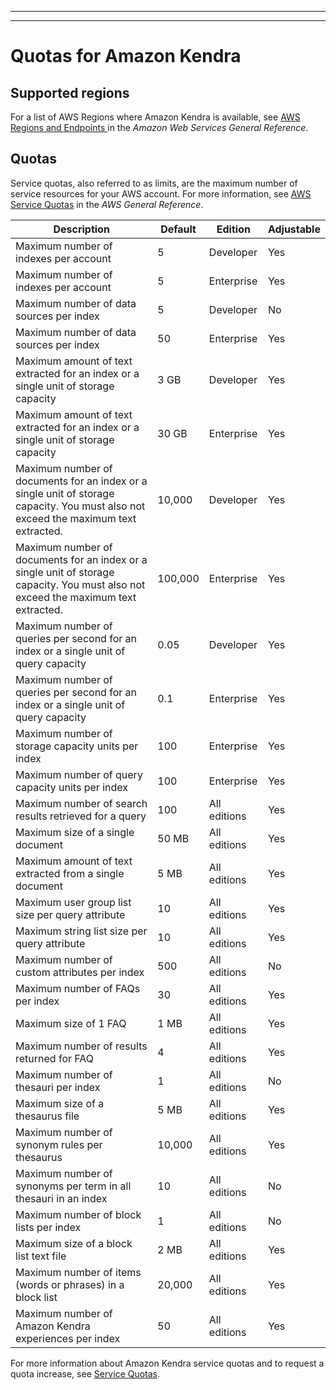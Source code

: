 --------

--------

# Quotas for Amazon Kendra<a name="quotas"></a>

## Supported regions<a name="regions"></a>

For a list of AWS Regions where Amazon Kendra is available, see [ AWS Regions and Endpoints ](https://docs.aws.amazon.com/general/latest/gr/kendra.html) in the *Amazon Web Services General Reference*\.

## Quotas<a name="quota-details"></a>

Service quotas, also referred to as limits, are the maximum number of service resources for your AWS account\. For more information, see [AWS Service Quotas](https://docs.aws.amazon.com/general/latest/gr/aws_service_limits.html) in the *AWS General Reference*\.




| Description | Default | Edition | Adjustable | 
| --- | --- | --- | --- | 
| Maximum number of indexes per account | 5 | Developer | Yes | 
| Maximum number of indexes per account | 5 | Enterprise | Yes | 
| Maximum number of data sources per index | 5 | Developer | No | 
| Maximum number of data sources per index | 50 | Enterprise | Yes | 
| Maximum amount of text extracted for an index or a single unit of storage capacity | 3 GB | Developer | Yes | 
| Maximum amount of text extracted for an index or a single unit of storage capacity | 30 GB | Enterprise | Yes | 
| Maximum number of documents for an index or a single unit of storage capacity\. You must also not exceed the maximum text extracted\. | 10,000 | Developer | Yes | 
| Maximum number of documents for an index or a single unit of storage capacity\. You must also not exceed the maximum text extracted\. | 100,000 | Enterprise | Yes | 
| Maximum number of queries per second for an index or a single unit of query capacity | 0\.05 | Developer | Yes | 
| Maximum number of queries per second for an index or a single unit of query capacity | 0\.1 | Enterprise | Yes | 
| Maximum number of storage capacity units per index | 100 | Enterprise | Yes | 
| Maximum number of query capacity units per index | 100 | Enterprise | Yes | 
| Maximum number of search results retrieved for a query | 100 | All editions | Yes | 
| Maximum size of a single document | 50 MB | All editions | Yes | 
| Maximum amount of text extracted from a single document | 5 MB | All editions | Yes | 
| Maximum user group list size per query attribute | 10 | All editions | Yes | 
| Maximum string list size per query attribute | 10 | All editions | Yes | 
| Maximum number of custom attributes per index | 500 | All editions | No | 
| Maximum number of FAQs per index | 30 | All editions | Yes | 
| Maximum size of 1 FAQ | 1 MB | All editions | Yes | 
| Maximum number of results returned for FAQ | 4 | All editions | Yes | 
| Maximum number of thesauri per index | 1 | All editions | No | 
| Maximum size of a thesaurus file | 5 MB | All editions | Yes | 
| Maximum number of synonym rules per thesaurus | 10,000 | All editions | Yes | 
| Maximum number of synonyms per term in all thesauri in an index | 10 | All editions | No | 
| Maximum number of block lists per index | 1 | All editions | No | 
| Maximum size of a block list text file | 2 MB | All editions | Yes | 
| Maximum number of items \(words or phrases\) in a block list | 20,000 | All editions | Yes | 
| Maximum number of Amazon Kendra experiences per index | 50 | All editions | Yes | 

For more information about Amazon Kendra service quotas and to request a quota increase, see [Service Quotas](https://console.aws.amazon.com/servicequotas/)\.